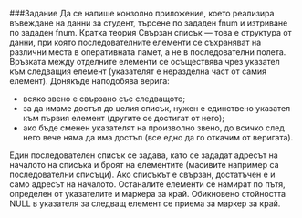 ###Задание
 Да се напише конзолно приложение, което реализира въвеждане на данни за
студент, търсене по зададен fnum и изтриване по зададен fnum.
Кратка теория
Свързан списък — това е структура от данни, при която последователните елементи се съхраняват на различни места в оперативната памет, а не в последователни полета. Връзката между отделните елементи се осъществява чрез указател към следващия елемент (указателят е неразделна част от самия елемент). Донякъде наподобява верига:
*	всяко звено е свързано със следващото;
*	за да имаме достъп до целия списък, нужен е единствено указател към първия елемент (другите се достигат от него);
*	ако бъде сменен указателят на произволно звено, до всичко след него вече няма да има достъп (все едно да го откачим от веригата).

Един последователен списък се задава, като се зададат адресът на началото на списъка и броят на елементите (масивите например са последователни списъци). Ако списъкът е свързан, достатъчен е и само адресът на началото. Останалите елементи се намират по пътя, определен от указателите и маркера за край. Обикновено стойността NULL в указателя за следващ елемент се приема за маркер за край.
